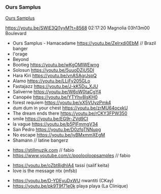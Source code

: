 ### Ours Samplus
[Ours Samplus](https://ourssamplus.bandcamp.com)

https://youtu.be/SWlE3Ql1yyM?t=8568
02:17:20 Magnolia
03h13m00 Boulevard

- Ours Samplus - Hamacadame https://youtu.be/Zelrxdi0EbM // Brazil banger
- l'orage
- Beyond
- Bootleg 	 				https://youtu.be/wKgOMlWEwng
- Solosun 	 				https://youtu.be/5uuoDZjU5DI
- Hara Kiri  				https://youtu.be/vnASAgrJspQ
- Alamo 	 				https://youtu.be/LLiFv205GLo
- Fastajazz  				https://youtu.be/J-kK5Du_XJU
- Saliverne  				https://youtu.be/W6oW0taCgY4
- Canopée 	 				https://youtu.be/YTYhv8lsKH0
- forest requiem 			https://youtu.be/xX5VUyzPmk4
- dum dum in your chest 	https://youtu.be/zrMU64ocxkU
- The dream ends there 		https://youtu.be/rCKY3FPW350
- smile 					https://youtu.be/EG9r-ZVd9CI
- la vague 					https://youtu.be/b5PlFmmgV34
- San Pedro					https://youtu.be/D0zfqTNNupg
- No escape  				https://youtu.be/iyBMxmmXEgM
- Shamann 					// latine bangerz

* https://stillmuzik.com // fabio
* https://www.youtube.com/c/poolooloopsamples // fabio

- https://youtu.be/oZbt8jdhIA4 tassi (salif keita) 
- love is the message ntx (mfsb)

* https://youtu.be/D-YDEyuDxWU nwantiti (CKay)
* https://youtu.be/pk9T9f71e0k playa playa (La Clinique)
